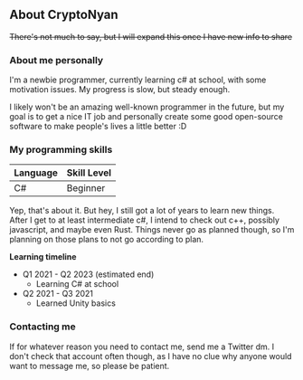 ## About CryptoNyan
~~There's not much to say, but I will expand this once I have new info to share~~

### About me personally
I'm a newbie programmer, currently learning c# at school, with some motivation issues. My progress is slow, but steady enough.


I likely won't be an amazing well-known programmer in the future, but my goal is to get a nice IT job and personally create some good open-source software to make people's lives a little better :D

### My programming skills
| Language | Skill Level |
| --- | --- |
|C# | Beginner |

Yep, that's about it. But hey, I still got a lot of years to learn new things. After I get to at least intermediate c#, I intend to check out c++, possibly javascript, and maybe even Rust. Things never go as planned though, so I'm planning on those plans to not go according to plan.

**Learning timeline**
* Q1 2021 - Q2 2023 (estimated end)
  * Learning C# at school
* Q2 2021 - Q3 2021
  * Learned Unity basics

### Contacting me
If for whatever reason you need to contact me, send me a Twitter dm. I don't check that account often though, as I have no clue why anyone would want to message me, so please be patient.
